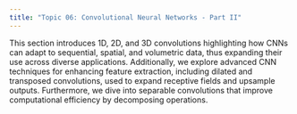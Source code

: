 ```yaml
---
title: "Topic 06: Convolutional Neural Networks - Part II"
---
```

This section introduces 1D, 2D, and 3D convolutions highlighting how CNNs can adapt to sequential, spatial, and volumetric data, thus expanding their use across diverse applications. Additionally, we explore advanced CNN techniques for enhancing feature extraction, including dilated and transposed convolutions, used to expand receptive fields and upsample outputs. Furthermore, we dive into separable convolutions that improve computational efficiency by decomposing operations.
